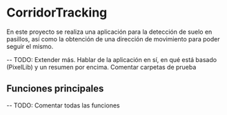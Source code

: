 # CorridorTracking
En este proyecto se realiza una aplicación para la detección de suelo en pasillos, así como la obtención de una dirección de movimiento para poder seguir el mismo.

-- TODO: Extender más. Hablar de la aplicación en sí, en qué está basado (PixelLib) y un resumen por encima. Comentar carpetas de prueba

## Funciones principales

-- TODO: Comentar todas las funciones
